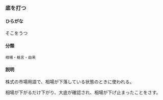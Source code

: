 <div style="display:none;">

## [あ行](securities-terms?id=あ行)
## [か行](securities-terms?id=か行)
## [さ行](securities-terms?id=さ行)

</div>

### 底を打つ

#### ひらがな

そこをうつ

#### 分類

`相場・格言・由来`

#### 説明

株式の市場用語で、相場が下落している状態のときに使われる。
相場が下がるだけ下がり、大底が確認され、相場が下げ止まったことをさす。
 


<div style="display:none;">

## [た行](securities-terms?id=た行)
## [な行](securities-terms?id=な行)
## [は行](securities-terms?id=は行)
## [ま行](securities-terms?id=ま行)
## [や行](securities-terms?id=や行)
## [ら行](securities-terms?id=ら行)
## [わ行](securities-terms?id=わ行)
## [英数字・記号](securities-terms?id=英数字・記号)

</div>

